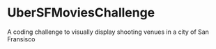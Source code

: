 UberSFMoviesChallenge
=====================

A coding challenge to visually display shooting venues in a city of San Fransisco
